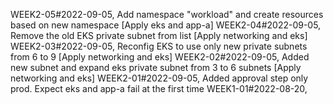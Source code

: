 WEEK2-05#2022-09-05, Add namespace "workload" and create resources based on new namespace [Apply eks and app-a]
WEEK2-04#2022-09-05, Remove the old EKS private subnet from list [Apply networking and eks]
WEEK2-03#2022-09-05, Reconfig EKS to use only new private subnets from 6 to 9 [Apply networking and eks]
WEEK2-02#2022-09-05, Added new subnet and expand eks private subnet from 3 to 6 subnets [Apply networking and eks]
WEEK2-01#2022-09-05, Added approval step only prod. Expect eks and app-a fail at the first time
WEEK1-01#2022-08-20, 